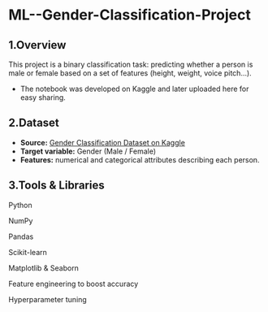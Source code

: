 # ML--Gender-Classification-Project
## 1.Overview

This project is a binary classification task: predicting whether a person is male or female based on a set of features (height, weight, voice pitch...).

- The notebook was developed on Kaggle and later uploaded here for easy sharing.

## 2.Dataset  
- **Source:** [Gender Classification Dataset on Kaggle](https://www.kaggle.com/datasets/elakiricoder/gender-classification-dataset)  
- **Target variable:** Gender (Male / Female)  
- **Features:** numerical and categorical attributes describing each person.  

## 3.Tools & Libraries

Python

NumPy

Pandas

Scikit-learn

Matplotlib & Seaborn


Feature engineering to boost accuracy

Hyperparameter tuning
